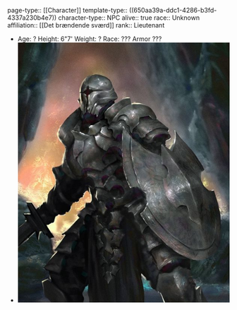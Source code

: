 page-type:: [[Character]]
template-type:: ((650aa39a-ddc1-4286-b3fd-4337a230b4e7))
character-type:: NPC
alive:: true
race:: Unknown
affiliation:: [[Det brændende sværd]] 
rank:: Lieutenant

- Age: ?
  Height: 6"7'
  Weight: ?
  Race: ??? Armor ???
- ![image.png](../assets/image_1694771732702_0.png)